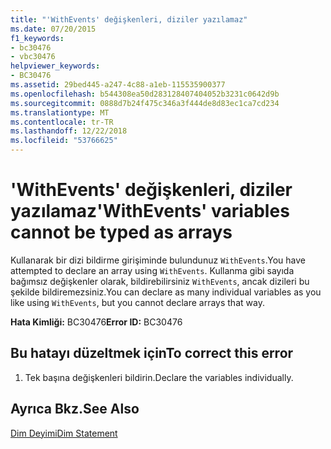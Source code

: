 ```yaml
---
title: "'WithEvents' değişkenleri, diziler yazılamaz"
ms.date: 07/20/2015
f1_keywords:
- bc30476
- vbc30476
helpviewer_keywords:
- BC30476
ms.assetid: 29bed445-a247-4c88-a1eb-115535900377
ms.openlocfilehash: b544308ea50d283128407404052b3231c0642d9b
ms.sourcegitcommit: 0888d7b24f475c346a3f444de8d83ec1ca7cd234
ms.translationtype: MT
ms.contentlocale: tr-TR
ms.lasthandoff: 12/22/2018
ms.locfileid: "53766625"
---
```

# <a name="withevents-variables-cannot-be-typed-as-arrays"></a><span data-ttu-id="1ffba-102">'WithEvents' değişkenleri, diziler yazılamaz</span><span class="sxs-lookup"><span data-stu-id="1ffba-102">'WithEvents' variables cannot be typed as arrays</span></span>
<span data-ttu-id="1ffba-103">Kullanarak bir dizi bildirme girişiminde bulundunuz `WithEvents`.</span><span class="sxs-lookup"><span data-stu-id="1ffba-103">You have attempted to declare an array using `WithEvents`.</span></span> <span data-ttu-id="1ffba-104">Kullanma gibi sayıda bağımsız değişkenler olarak, bildirebilirsiniz `WithEvents`, ancak dizileri bu şekilde bildiremezsiniz.</span><span class="sxs-lookup"><span data-stu-id="1ffba-104">You can declare as many individual variables as you like using `WithEvents`, but you cannot declare arrays that way.</span></span>  
  
 <span data-ttu-id="1ffba-105">**Hata Kimliği:** BC30476</span><span class="sxs-lookup"><span data-stu-id="1ffba-105">**Error ID:** BC30476</span></span>  
  
## <a name="to-correct-this-error"></a><span data-ttu-id="1ffba-106">Bu hatayı düzeltmek için</span><span class="sxs-lookup"><span data-stu-id="1ffba-106">To correct this error</span></span>  
  
1.  <span data-ttu-id="1ffba-107">Tek başına değişkenleri bildirin.</span><span class="sxs-lookup"><span data-stu-id="1ffba-107">Declare the variables individually.</span></span>  
  
## <a name="see-also"></a><span data-ttu-id="1ffba-108">Ayrıca Bkz.</span><span class="sxs-lookup"><span data-stu-id="1ffba-108">See Also</span></span>  
 [<span data-ttu-id="1ffba-109">Dim Deyimi</span><span class="sxs-lookup"><span data-stu-id="1ffba-109">Dim Statement</span></span>](../../visual-basic/language-reference/statements/dim-statement.md)  
 

